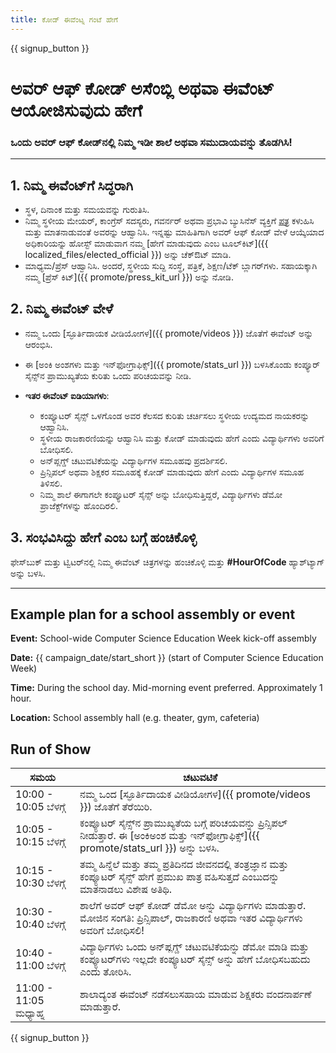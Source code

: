 ```yaml
---
title: ಕೋಡ್ ಈವೆಂಟ್ನ ಗಂಟೆ ಹೇಗೆ
---
```


{{ signup_button }}

# ಅವರ್ ಆಫ್‌ ಕೋಡ್ ಅಸೆಂಬ್ಲಿ ಅಥವಾ ಈವೆಂಟ್ ಆಯೋಜಿಸುವುದು ಹೇಗೆ

### ಒಂದು ಅವರ್ ಆಫ್ ಕೋಡ್‌ನಲ್ಲಿ ನಿಮ್ಮ ಇಡೀ ಶಾಲೆ ಅಥವಾ ಸಮುದಾಯವನ್ನು ತೊಡಗಿಸಿ!

* * *

## 1. ನಿಮ್ಮ ಈವೆಂಟ್‌ಗೆ ಸಿದ್ಧರಾಗಿ

- ಸ್ಥಳ, ದಿನಾಂಕ ಮತ್ತು ಸಮಯವನ್ನು ಗುರುತಿಸಿ.
- ನಿಮ್ಮ ಸ್ಥಳೀಯ ಮೇಯರ್, ಕಾಂಗ್ರೆಸ್‌ ಸದಸ್ಯರು, ಗವರ್ನರ್‌ ಅಥವಾ ಪ್ರಭಾವಿ ಬ್ಯುಸಿನೆಸ್ ವ್ಯಕ್ತಿಗೆ [ಪತ್ರ](https://hourofcode.com/promote/resources#sample-emails) ಕಳುಹಿಸಿ ಮತ್ತು ಮಾತನಾಡುವಂತೆ ಅವರನ್ನು ಆಹ್ವಾನಿಸಿ. ಇನ್ನಷ್ಟು ಮಾಹಿತಿಗಾಗಿ ಅವರ್ ಆಫ್ ಕೋಡ್‌ ವೇಳೆ ಆಯ್ಕೆಯಾದ ಅಧಿಕಾರಿಯನ್ನು ಹೋಸ್ಟ್‌ ಮಾಡುವಾಗ ನಮ್ಮ [ಹೇಗೆ ಮಾಡುವುದು ಎಂಬ ಟೂಲ್‌ಕಿಟ್]({{ localized_files/elected_official }}) ಅನ್ನು ಚೆಕ್ಔಟ್ ಮಾಡಿ.
- ಮಾಧ್ಯಮ/ಪ್ರೆಸ್ ಆಹ್ವಾನಿಸಿ. ಅಂದರೆ, ಸ್ಥಳೀಯ ಸುದ್ದಿ ಸಂಸ್ಥೆ, ಪತ್ರಿಕೆ, ಶಿಕ್ಷಣ/ಟೆಕ್ ಬ್ಲಾಗರ್‌ಗಳು. ಸಹಾಯಕ್ಕಾಗಿ ನಮ್ಮ [ಪ್ರೆಸ್ ಕಿಟ್]({{ promote/press_kit_url }}) ಅನ್ನು ನೋಡಿ.

## 2. ನಿಮ್ಮ ಈವೆಂಟ್‌ ವೇಳೆ

- ನಮ್ಮ ಒಂದು [ಸ್ಫೂರ್ತಿದಾಯಕ ವೀಡಿಯೋಗಳ]({{ promote/videos }}) ಜೊತೆಗೆ ಈವೆಂಟ್ ಅನ್ನು ಆರಂಭಿಸಿ.
- ಈ [ಅಂಕಿ ಅಂಶಗಳು ಮತ್ತು ಇನ್‌ಫೋಗ್ರಾಫಿಕ್ಸ್‌]({{ promote/stats_url }}) ಬಳಸಿಕೊಂಡು ಕಂಪ್ಯೂರ್ ಸೈನ್ಸ್‌ನ ಪ್ರಾಮುಖ್ಯತೆಯ ಕುರಿತು ಒಂದು ಪರಿಚಯವನ್ನು ನೀಡಿ.   
      
    
- **ಇತರ ಈವೆಂಟ್ ಐಡಿಯಾಗಳು**: 
    - ಕಂಪ್ಯೂಟರ್ ಸೈನ್ಸ್ ಒಳಗೊಂಡ ಅವರ ಕೆಲಸದ ಕುರಿತು ಚರ್ಚಿಸಲು ಸ್ಥಳೀಯ ಉದ್ಯಮದ ನಾಯಕರನ್ನು ಆಹ್ವಾನಿಸಿ.
    - ಸ್ಥಳೀಯ ರಾಜಕಾರಣಿಯನ್ನು ಆಹ್ವಾನಿಸಿ ಮತ್ತು ಕೋಡ್ ಮಾಡುವುದು ಹೇಗೆ ಎಂದು ವಿದ್ಯಾರ್ಥಿಗಳು ಅವರಿಗೆ ಬೋಧಿಸಲಿ.
    - ಅನ್‌ಪ್ಲಗ್ಡ್ ಚಟುವಟಿಕೆಯನ್ನು ವಿದ್ಯಾರ್ಥಿಗಳ ಸಮೂಹವು ಪ್ರದರ್ಶಿಸಲಿ.
    - ಪ್ರಿನ್ಸಿಪಲ್ ಅಥವಾ ಶಿಕ್ಷಕರ ಸಮೂಹಕ್ಕೆ ಕೋಡ್ ಮಾಡುವುದು ಹೇಗೆ ಎಂದು ವಿದ್ಯಾರ್ಥಿಗಳ ಸಮೂಹ ತಿಳಿಸಲಿ.
    - ನಿಮ್ಮ ಶಾಲೆ ಈಗಾಗಲೇ ಕಂಪ್ಯೂಟರ್ ಸೈನ್ಸ್ ಅನ್ನು ಬೋಧಿಸುತ್ತಿದ್ದರೆ, ವಿದ್ಯಾರ್ಥಿಗಳು ಡೆಮೋ ಪ್ರಾಜೆಕ್ಟ್‌ಗಳನ್ನು ಹೊಂದಿರಲಿ.

## 3. ಸಂಭವಿಸಿದ್ದು ಹೇಗೆ ಎಂಬ ಬಗ್ಗೆ ಹಂಚಿಕೊಳ್ಳಿ

ಫೇಸ್‌ಬುಕ್‌ ಮತ್ತು ಟ್ವಿಟರ್‌ನಲ್ಲಿ ನಿಮ್ಮ ಈವೆಂಟ್‌ ಚಿತ್ರಗಳನ್ನು ಹಂಚಿಕೊಳ್ಳಿ ಮತ್ತು **#HourOfCode** ಹ್ಯಾಶ್‌ಟ್ಯಾಗ್ ಅನ್ನು ಬಳಸಿ.

* * *

## Example plan for a school assembly or event

**Event:** School-wide Computer Science Education Week kick-off assembly

**Date:** {{ campaign_date/start_short }} (start of Computer Science Education Week)

**Time:** During the school day. Mid-morning event preferred. Approximately 1 hour.

**Location:** School assembly hall (e.g. theater, gym, cafeteria)

## Run of Show

| ಸಮಯ                    | ಚಟುವಟಿಕೆ                                                                                                                                         |
| ---------------------- | ------------------------------------------------------------------------------------------------------------------------------------------------ |
| 10:00 - 10:05 ಬೆಳಗ್ಗೆ  | ನಮ್ಮ ಒಂದ [ಸ್ಫೂರ್ತಿದಾಯಕ ವೀಡಿಯೋಗಳ]({{ promote/videos }}) ಜೊತೆಗೆ ತೆರೆಯಿರಿ.                                                                          |
| 10:05 - 10:15 ಬೆಳಗ್ಗೆ  | ಕಂಪ್ಯೂಟರ್ ಸೈನ್ಸ್‌ನ ಪ್ರಾಮುಖ್ಯತೆಯ ಬಗ್ಗೆ ಪರಿಚಯವನ್ನು ಪ್ರಿನ್ಸಿಪಲ್ ನೀಡುತ್ತಾರೆ. ಈ [ಅಂಕಿಅಂಶ ಮತ್ತು ಇನ್‌ಫೋಗ್ರಾಫಿಕ್ಸ್]({{ promote/stats_url }}) ಅನ್ನು ಬಳಸಿ. |
| 10:15 - 10:30 ಬೆಳಗ್ಗೆ  | ತಮ್ಮ ಹಿನ್ನೆಲೆ ಮತ್ತು ತಮ್ಮ ಪ್ರತಿದಿನದ ಜೀವನದಲ್ಲಿ ತಂತ್ರಜ್ಞಾನ ಮತ್ತು ಕಂಪ್ಯೂಟರ್ ಸೈನ್ಸ್‌ ಹೇಗೆ ಪ್ರಮುಖ ಪಾತ್ರ ವಹಿಸುತ್ತದೆ ಎಂಬುದನ್ನು ಮಾತನಾಡಲು ವಿಶೇಷ ಅತಿಥಿ.     |
| 10:30 - 10:40 ಬೆಳಗ್ಗೆ  | ಶಾಲೆಗೆ ಅವರ್ ಆಫ್ ಕೋಡ್ ಡೆಮೋ ಅನ್ನು ವಿದ್ಯಾರ್ಥಿಗಳು ಮಾಡುತ್ತಾರೆ. ಮೋಜಿನ ಸಂಗತಿ: ಪ್ರಿನ್ಸಿಪಾಲ್, ರಾಜಕಾರಣಿ ಅಥವಾ ಇತರ ವಿದ್ಯಾರ್ಥಿಗಳು ಅವರಿಗೆ ಬೋಧಿಸಲಿ!             |
| 10:40 - 11:00 ಬೆಳಗ್ಗೆ  | ವಿದ್ಯಾರ್ಥಿಗಳು ಒಂದು ಅನ್‌ಪ್ಲಗ್ಡ್‌ ಚಟುವಟಿಕೆಯನ್ನು ಡೆಮೋ ಮಾಡಿ ಮತ್ತು ಕಂಪ್ಯೂಟರ್‌ಗಳು ಇಲ್ಲದೇ ಕಂಪ್ಯೂಟರ್ ಸೈನ್ಸ್ ಅನ್ನು ಹೇಗೆ ಬೋಧಿಸಬಹುದು ಎಂದು ತೋರಿಸಿ.           |
| 11:00 - 11:05 ಮಧ್ಯಾಹ್ನ | ಶಾಲಾದ್ಯಂತ ಈವೆಂಟ್ ನಡೆಸಲುಸಹಾಯ ಮಾಡುವ ಶಿಕ್ಷಕರು ವಂದನಾರ್ಪಣೆ ಮಾಡುತ್ತಾರೆ.                                                                                |

{{ signup_button }}